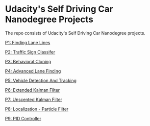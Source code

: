 # Udacity's Self Driving Car Nanodegree Projects  

The repo consists of Udacity's Self Driving Car Nanodegree projects.  

[P1: Finding Lane Lines](https://github.com/rakeshdhote/Udacity-Self_Driving_Car_NanoDegree/tree/master/P1_Finding_Lane_Lines)

[P2: Traffic Sign Classifer](https://github.com/rakeshdhote/Udacity-Self_Driving_Car_NanoDegree/tree/master/P2_Traffic_Sign_Classifier)

[P3: Behavioral Cloning](https://github.com/rakeshdhote/Udacity-Self_Driving_Car_NanoDegree/tree/master/P3_Behavioral_Cloning)

[P4: Advanced Lane Finding](https://github.com/rakeshdhote/Udacity-Self_Driving_Car_NanoDegree/tree/master/P4_Advanced_Lane_Finding)

[P5: Vehicle Detection And Tracking](https://github.com/rakeshdhote/Udacity-Self_Driving_Car_NanoDegree/tree/master/P5_Vehicle_Detection_And_Tracking)

[P6: Extended Kalman Filter](https://github.com/rakeshdhote/Udacity-Self_Driving_Car_NanoDegree/tree/master/P6_Extended_Kalman_Filter)

[P7: Unscented Kalman Filter]()

[P8: Localization - Particle Filter]()

[P9: PID Controller](https://github.com/rakeshdhote/Udacity-Self_Driving_Car_NanoDegree/tree/master/P9_PID_Controller)